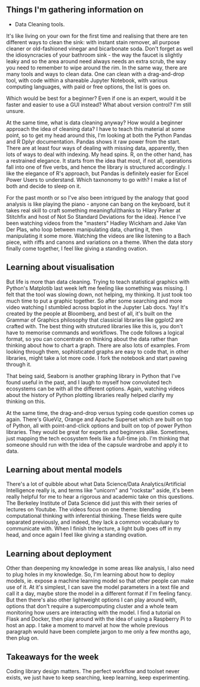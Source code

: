 

## Things I'm gathering information on

- Data Cleaning tools. 

It's like living on your own for the first time and realising that there are ten different ways to clean the sink: with instant stain remover, all purpose cleaner or old-fashioned vinegar and bicarbonate soda. Don't forget as well the idiosyncracies of your bathroom sink - the way the faucet is slightly leaky and so the area around need always needs an extra scrub, the way you need to remember to wipe around the rim. In the same way, there are many tools and ways to clean data. One can clean with a drag-and-drop tool, with code within a shareable Jupyter Notebook, with various computing languages, with paid or free options, the list is goes on. 

Which would be best for a beginner? Even if one is an expert, would it be faster and easier to use a GUI instead? What about version control? I'm still unsure. 

At the same time, what is data cleaning anyway? How would a beginner approach the idea of cleaning data? I have to teach this material at some point, so to get my head around this, I'm looking at both the Python Pandas and R Dplyr documentation. Pandas shows it raw power from the start. There are at least four ways of dealing with missing data, apparently, then lots of ways to deal with indexing. My head spins. R, on the other hand, has a restrained elegance. It starts from the idea that most, if not all, operations fall into one of five verbs, and hence the library is structured accordingly. I like the elegance of R's approach, but Pandas is definitely easier for Excel Power Users to understand. Which taxnonomy to go with? I make a list of both and decide to sleep on it. 

For the past month or so I've also been intrigued by the analogy that good analysis is like playing the piano - anyone can bang on the keyboard, but it takes real skill to craft something meaningful(thanks to Hilary Parker at Stitchfix and host of Not So Standard Deviations for the idea). Hence I've been watching videos from the "masters" Hadley Wickham and Jake Van Der Plas, who loop between manipulating data, charting it, then manipulating it some more. Watching the videos are like listening to a Bach piece, with riffs and canons and variations on a theme. When the data story finally come together, I feel like giving a standing ovation.  

## Learning about visualisation 

But life is more than data cleaning. Trying to teach statistical graphics with Python's Matplotib last week left me feeling like something was missing. I felt that the tool was slowing down, not helping, my thinking. It just took too much time to put a graphic together. So after some searching and more video watching I stumbled across bqplot in the Jupyter Lab docs. Yay! It's created by the people at Bloomberg, and best of all, it's built on the Grammar of Graphics philosophy that classicial libraries like ggplot2 are crafted with. The best thing with strutured libraries like this is, you don't have to memorise commands and workflows. The code follows a logical format, so you can concentrate on thinking about the data rather than thinking about how to chart a graph. There are also lots of examples. From looking through them, sophisticated graphs are easy to code that, in other libraries, might take a lot more code. I fork the notebook and start pawing through it. 

That being said, Seaborn is another graphing library in Python that I've found useful in the past, and I laugh to myself how convoluted tech ecosystems can be with all the different options. Again, watching videos about the history of Python plotting libraries really helped clarify my thinking on this. 

At the same time, the drag-and-drop versus typing code question comes up again. There's GlueViz, Orange and Apache Superset which are built on top of Python, all with point-and-click options and built on top of power Python libraries. They would be great for experts and beginners alike. Sometimes, just mapping the tech ecosystem feels like a full-time job. I'm thinking that someone should run with the idea of the capsule wardrobe and apply it to data. 

## Learning about mental models

There's a lot of quibble about what Data Science/Data Analytics/Artificial Intelligence really is, and terms like "unicorn" and "rockstar" aside, it's been really helpful for me to hear a rigorous and academic take on this questions. The Berkeley Institute of Data Science did just this with their series of lectures on Youtube. The videos focus on one theme: blending computational thinking with inferential thinking. These fields were quite separated previously, and indeed, they lack a common vocabuluary to communicate with. When I finish the lecture, a light bulb goes off in my head, and once again I feel like giving a standing ovation. 

## Learning about deployment
Other than deepening my knowledge in some areas like analysis, I also need to plug holes in my knowledge. So, I'm learning about how to deploy models, ie. expose a machine learning model so that other people can make use of it. At it's simplest, I can save the model parameters in a text file and call it a day, maybe store the model in a different format if I'm feeling fancy. But then there's also other lightweight options I can play around with, options that don't require a supercomputing cluster and a whole team monitoring how users are interacting with the model. I find a tutorial on Flask and Docker, then play around with the idea of using a Raspberry Pi to host an app. I take a moment to marvel at how the whole previous paragraph would have been complete jargon to me only a few months ago, then plug on. 

## Takeaways for the week 
Coding library design matters. The perfect workflow and toolset never exists, we just have to keep searching, keep learning, keep experimenting. 
